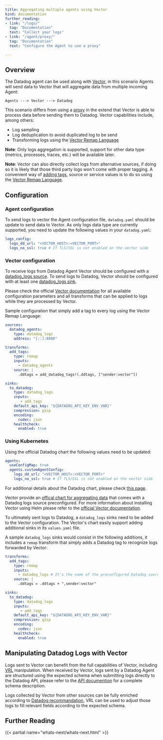 ```yaml
---
title: Aggregating multiple agents using Vector
kind: documentation
further_reading:
- link: "/logs/"
  tag: "Documentation"
  text: "Collect your logs"
- link: "/agent/proxy/"
  tag: "Documentation"
  text: "Configure the Agent to use a proxy"

---
```


## Overview 

The Datadog agent can be used along with [Vector][1], in this scenario Agents will send data
to Vector that will aggregate data from multiple incoming Agent:

`Agents ---> Vector ---> Datadog`

This scenario differs from using a [proxy][2] in the extend that Vector is able to
process data before sending them to Datadog. Vector capabilities include, among others:
* Log sampling
* Log deduplication to avoid duplicated log to be send
* Transforming logs using the [Vector Remap Language][3]


**Note**: Only logs aggregation is supported, support for other data type (metrics, processes, traces, etc.)
will be available later.

**Note**: Vector can also directly collect logs from alternative sources, if doing so it is likely that those 
third party logs won't come with proper tagging. A convenient way of [adding tags][4], source or service values is to do so using the [Vector Remap Language][3].

## Configuration

### Agent configuration
To send logs to vector the Agent configuration file, `datadog.yaml` should be update to send data to Vector.
As only logs data type are currently supported, you need to update the following values in your `datadog.yaml`:
```yaml
logs_config:
  logs_dd_url: "<VECTOR_HOST>:<VECTOR_PORT>"
  logs_no_ssl: true # If TLS/SSL is not enabled on the vector side
```

### Vector configuration
To receive logs from Datadog Agent Vector should be configured with a [datadog_logs source][5].
To send logs to Datadog, Vector should be configured with at least one [datadog_logs sink][6].

Please check the official [Vector documentation][7] for all available configuration parameters and
all transforms that can be applied to logs while they are processed by Vector.

Sample configuration that simply add a tag to every log using the Vector Remap Language:
```yaml
sources:
  datadog_agents:
    type: datadog_logs
    address: "[::]:8080"

transforms:
  add_tags:
    type: remap
    inputs:
      - datadog_agents
    source: |
      .ddtags = add_datadog_tags!(.ddtags, ["sender:vector"])

sinks:
  to_datadog:
    type: datadog_logs
    inputs:
       - add_tags
    default_api_key: "${DATADOG_API_KEY_ENV_VAR}"
    compression: gzip
    encoding:
      codec: json
    healthcheck:
      enabled: true
```

### Using Kubernetes
Using the official Datadog chart the following values need to be updated:
```yaml
agents:
  useConfigMap: true
  agents.customAgentConfig:
    logs_dd_url: "<VECTOR_HOST>:<VECTOR_PORT>"
    logs_no_ssl: true # If TLS/SSL is not enabled on the vector side
```

For additional details about the Datadog chart, please check [this page][8].

Vector provide an [offical chart for aggregating data][9] that comes with a Datadog
logs source preconfigured. For more information about installing Vector using Helm
please refer to the [official Vector documentation][10].

To ultimately sent logs to Datadog, a `datadog_logs` sinks need to be added to the Vector
configuration. The Vector's chart easily support adding additional sinks in its `values.yaml` file.

A sample `datadog_logs` sinks would consist in the following additions, it includes a `remap` transform
that simply adds a Datadog tag to recognize logs forwarded by Vector:

```yaml
transforms:
  add_tags:
    type: remap
    inputs:
      - datadog_logs # It's the name of the preconfigured Datadog source
    source: |
      .ddtags = .ddtags + ",sender:vector"

sinks:
  to_datadog:
    type: datadog_logs
    inputs:
       - add_tags
    default_api_key: "${DATADOG_API_KEY_ENV_VAR}"
    compression: gzip
    encoding:
      codec: json
    healthcheck:
      enabled: true
```

## Manipulating Datadog Logs with Vector

Logs sent to Vector can benefit from the full capabilities of Vector, including [VRL][3] manipulation.
When received by Vector, logs sent by a Datadog Agent are structured using the expected schema when
submitting logs directly to the Datadog API, please refer to the [API documention][11]
for a complete schema description.

Logs collected by Vector from other sources can be fully enriched according to
[Datadog recommandation][4], VRL can be used to adjust those logs to fill relevant
fields according to the expected schema. 

## Further Reading

{{< partial name="whats-next/whats-next.html" >}}

[1]: https://vector.dev/
[2]: /agent/proxy
[3]: https://vector.dev/docs/reference/configuration/transforms/remap/
[4]: /getting_started/tagging
[5]: https://vector.dev/docs/reference/configuration/sources/datadog_logs/
[6]: https://vector.dev/docs/reference/configuration/sinks/datadog_logs/
[7]: https://vector.dev/docs/reference/configuration/
[8]: /agent/kubernetes/?tab=helm
[9]: https://github.com/timberio/vector/tree/master/distribution/helm/vector-aggregator
[10]: https://vector.dev/docs/setup/installation/package-managers/helm/
[11]: api/latest/logs/#send-logs
